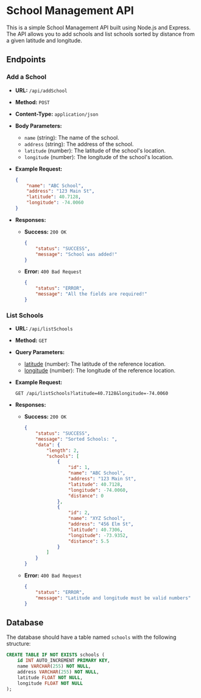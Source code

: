 # School Management API

This is a simple School Management API built using Node.js and Express. The API allows you to add schools and list schools sorted by distance from a given latitude and longitude.

## Endpoints

### Add a School

- **URL:** `/api/addSchool`
- **Method:** `POST`
- **Content-Type:** `application/json`
- **Body Parameters:**
    - `name` (string): The name of the school.
    - `address` (string): The address of the school.
    - `latitude` (number): The latitude of the school's location.
    - `longitude` (number): The longitude of the school's location.

- **Example Request:**
    ```json
    {
        "name": "ABC School",
        "address": "123 Main St",
        "latitude": 40.7128,
        "longitude": -74.0060
    }
    ```

- **Responses:**
    - **Success:** `200 OK`
        ```json
        {
            "status": "SUCCESS",
            "message": "School was added!"
        }
        ```
    - **Error:** `400 Bad Request`
        ```json
        {
            "status": "ERROR",
            "message": "All the fields are required!"
        }
        ```

### List Schools

- **URL:** `/api/listSchools`
- **Method:** `GET`
- **Query Parameters:**
    - [latitude](http://_vscodecontentref_/0) (number): The latitude of the reference location.
    - [longitude](http://_vscodecontentref_/1) (number): The longitude of the reference location.

- **Example Request:**
    ```http
    GET /api/listSchools?latitude=40.7128&longitude=-74.0060
    ```

- **Responses:**
    - **Success:** `200 OK`
        ```json
        {
            "status": "SUCCESS",
            "message": "Sorted Schools: ",
            "data": {
                "length": 2,
                "schools": [
                    {
                        "id": 1,
                        "name": "ABC School",
                        "address": "123 Main St",
                        "latitude": 40.7128,
                        "longitude": -74.0060,
                        "distance": 0
                    },
                    {
                        "id": 2,
                        "name": "XYZ School",
                        "address": "456 Elm St",
                        "latitude": 40.7306,
                        "longitude": -73.9352,
                        "distance": 5.5
                    }
                ]
            }
        }
        ```
    - **Error:** `400 Bad Request`
        ```json
        {
            "status": "ERROR",
            "message": "Latitude and longitude must be valid numbers"
        }
        ```

## Database

The database should have a table named `schools` with the following structure:

```sql
CREATE TABLE IF NOT EXISTS schools (
    id INT AUTO_INCREMENT PRIMARY KEY,
    name VARCHAR(255) NOT NULL,
    address VARCHAR(255) NOT NULL,
    latitude FLOAT NOT NULL,
    longitude FLOAT NOT NULL
);